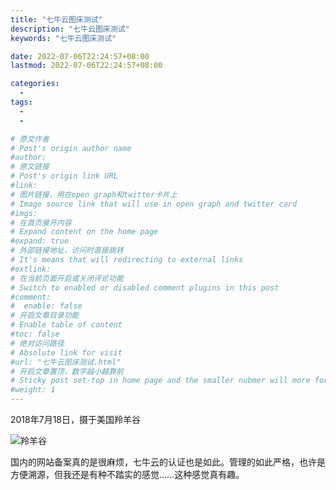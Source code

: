 ```yaml
---
title: "七牛云图床测试"
description: "七牛云图床测试"
keywords: "七牛云图床测试"

date: 2022-07-06T22:24:57+08:00
lastmod: 2022-07-06T22:24:57+08:00

categories:
  -
tags:
  -
  -

# 原文作者
# Post's origin author name
#author:
# 原文链接
# Post's origin link URL
#link:
# 图片链接，用在open graph和twitter卡片上
# Image source link that will use in open graph and twitter card
#imgs:
# 在首页展开内容
# Expand content on the home page
#expand: true
# 外部链接地址，访问时直接跳转
# It's means that will redirecting to external links
#extlink:
# 在当前页面开启或关闭评论功能
# Switch to enabled or disabled comment plugins in this post
#comment:
#  enable: false
# 开启文章目录功能
# Enable table of content
#toc: false
# 绝对访问路径
# Absolute link for visit
#url: "七牛云图床测试.html"
# 开启文章置顶，数字越小越靠前
# Sticky post set-top in home page and the smaller nubmer will more forward.
#weight: 1
---
```

2018年7月18日，摄于美国羚羊谷

![羚羊谷](http://blog.happy2008.top/20220706215005.png)




<!--more-->
国内的网站备案真的是很麻烦，七牛云的认证也是如此。管理的如此严格，也许是方便溯源，但我还是有种不踏实的感觉……这种感觉真有趣。